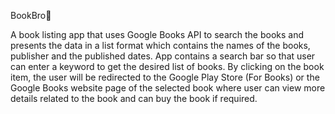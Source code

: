 BookBro📕


A book listing app that uses Google Books API to search the books and presents the data in a list format which contains the names of the books, publisher and the published dates. App contains a search bar so that user can enter a keyword to get the desired list of books. By clicking on the book item, the user will be redirected to the Google Play Store (For Books) or the Google Books website page of the selected book where user can view more details related to the book and can buy the book if required.
